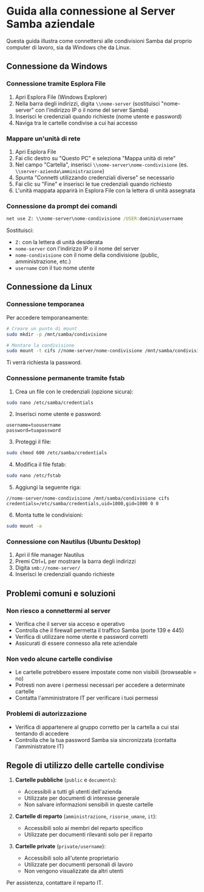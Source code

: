# Guida alla connessione al Server Samba aziendale

Questa guida illustra come connettersi alle condivisioni Samba dal proprio computer di lavoro, sia da Windows che da Linux.

## Connessione da Windows

### Connessione tramite Esplora File

1. Apri Esplora File (Windows Explorer)
2. Nella barra degli indirizzi, digita `\\nome-server` (sostituisci "nome-server" con l'indirizzo IP o il nome del server Samba)
3. Inserisci le credenziali quando richieste (nome utente e password)
4. Naviga tra le cartelle condivise a cui hai accesso

### Mappare un'unità di rete

1. Apri Esplora File
2. Fai clic destro su "Questo PC" e seleziona "Mappa unità di rete"
3. Nel campo "Cartella", inserisci `\\nome-server\nome-condivisione` (es. `\\server-azienda\amministrazione`)
4. Spunta "Connetti utilizzando credenziali diverse" se necessario
5. Fai clic su "Fine" e inserisci le tue credenziali quando richiesto
6. L'unità mappata apparirà in Esplora File con la lettera di unità assegnata

### Connessione da prompt dei comandi

```cmd
net use Z: \\nome-server\nome-condivisione /USER:dominio\username
```

Sostituisci:
- `Z:` con la lettera di unità desiderata
- `nome-server` con l'indirizzo IP o il nome del server
- `nome-condivisione` con il nome della condivisione (public, amministrazione, etc.)
- `username` con il tuo nome utente

## Connessione da Linux

### Connessione temporanea

Per accedere temporaneamente:

```bash
# Creare un punto di mount
sudo mkdir -p /mnt/samba/condivisione

# Montare la condivisione
sudo mount -t cifs //nome-server/nome-condivisione /mnt/samba/condivisione -o username=utente
```

Ti verrà richiesta la password.

### Connessione permanente tramite fstab

1. Crea un file con le credenziali (opzione sicura):

```bash
sudo nano /etc/samba/credentials
```

2. Inserisci nome utente e password:

```
username=tuousername
password=tuapassword
```

3. Proteggi il file:

```bash
sudo chmod 600 /etc/samba/credentials
```

4. Modifica il file fstab:

```bash
sudo nano /etc/fstab
```

5. Aggiungi la seguente riga:

```
//nome-server/nome-condivisione /mnt/samba/condivisione cifs credentials=/etc/samba/credentials,uid=1000,gid=1000 0 0
```

6. Monta tutte le condivisioni:

```bash
sudo mount -a
```

### Connessione con Nautilus (Ubuntu Desktop)

1. Apri il file manager Nautilus
2. Premi Ctrl+L per mostrare la barra degli indirizzi
3. Digita `smb://nome-server/`
4. Inserisci le credenziali quando richieste

## Problemi comuni e soluzioni

### Non riesco a connettermi al server

- Verifica che il server sia acceso e operativo
- Controlla che il firewall permetta il traffico Samba (porte 139 e 445)
- Verifica di utilizzare nome utente e password corretti
- Assicurati di essere connesso alla rete aziendale

### Non vedo alcune cartelle condivise

- Le cartelle potrebbero essere impostate come non visibili (browseable = no)
- Potresti non avere i permessi necessari per accedere a determinate cartelle
- Contatta l'amministratore IT per verificare i tuoi permessi

### Problemi di autorizzazione

- Verifica di appartenere al gruppo corretto per la cartella a cui stai tentando di accedere
- Controlla che la tua password Samba sia sincronizzata (contatta l'amministratore IT)

## Regole di utilizzo delle cartelle condivise

1. **Cartelle pubbliche** (`public` e `documents`):
   - Accessibili a tutti gli utenti dell'azienda
   - Utilizzate per documenti di interesse generale
   - Non salvare informazioni sensibili in queste cartelle

2. **Cartelle di reparto** (`amministrazione`, `risorse_umane`, `it`):
   - Accessibili solo ai membri del reparto specifico
   - Utilizzate per documenti rilevanti solo per il reparto

3. **Cartelle private** (`private/username`):
   - Accessibili solo all'utente proprietario
   - Utilizzate per documenti personali di lavoro
   - Non vengono visualizzate da altri utenti

Per assistenza, contattare il reparto IT.
